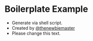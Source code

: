 # Boilerplate Example 
- Generate via shell script. 
- Created by [@thenewbiemaster](https://github.com/thenewbiemaster) 
- Please change this text. 
